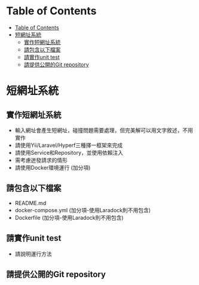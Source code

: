 # Table of Contents
- [Table of Contents](#table-of-contents)
- [短網址系統](#短網址系統)
  - [實作短網址系統](#實作短網址系統)
  - [請包含以下檔案](#請包含以下檔案)
  - [請實作unit test](#請實作unit-test)
  - [請提供公開的Git repository](#請提供公開的git-repository)

# 短網址系統
## 實作短網址系統
  - 輸入網址會產生短網址，碰撞問題需要處理，但完美解可以用文字敘述，不用實作
  - 請使用Yii/Laravel/Hyperf三種擇一框架來完成
  - 請使用Service和Repository，並使用依賴注入
  - 需考慮迸發請求的情形
  - 請使用Docker環境運行 (加分項)

## 請包含以下檔案
  - README.md
  - docker-compose.yml (加分項-使用Laradock則不用包含)
  - Dockerfile (加分項-使用Laradock則不用包含)

## 請實作unit test
  - 請說明運行方法

## 請提供公開的Git repository
